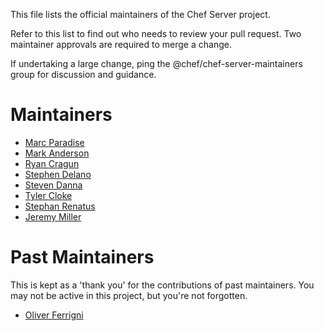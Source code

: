 This file lists the official maintainers of the Chef Server project.

Refer to this list to find out who needs to review your pull request.  Two maintainer approvals are required to merge a change.

If undertaking a large change, ping the @chef/chef-server-maintainers group for discussion and guidance.

# Maintainers

- [Marc Paradise](https://github.com/marcparadise)
- [Mark Anderson](https://github.com/markan)
- [Ryan Cragun](https://github.com/ryancragun)
- [Stephen Delano](https://github.com/sdelano)
- [Steven Danna](https://github.com/stevendanna)
- [Tyler Cloke](https://github.com/tylercloke)
- [Stephan Renatus](https://github.com/srenatus)
- [Jeremy Miller](https://github.com/jeremymv2)

# Past Maintainers

This is kept as a 'thank you' for the contributions of past maintainers.   You may not be active in this project, but you're not forgotten.

- [Oliver Ferrigni](https://github.com/oferrigni)
